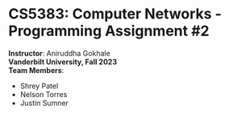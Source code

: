 # CS5383: Computer Networks - Programming Assignment #2

**Instructor**: Aniruddha Gokhale  
**Vanderbilt University, Fall 2023**  
**Team Members**: 
- Shrey Patel
- Nelson Torres
- Justin Sumner
